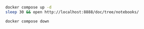 

```bash
docker compose up -d 
sleep 30 && open http://localhost:8888/doc/tree/notebooks/
```

```bash
docker compose down
```

